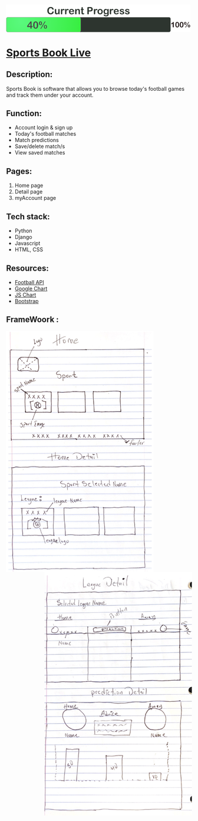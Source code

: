 <img   src="ui/progressHud.png" width="500" align="center">

# [Sports Book Live](https://sportanalyst.herokuapp.com/)

## Description:
Sports Book is software that allows you to browse today's football games and track them under your account.

## Function:
- Account login & sign up
- Today's football matches
- Match predictions
- Save/delete match/s
- View saved matches

## Pages:
  1. Home page
  2. Detail page
  3. myAccount page

## Tech stack:
  - Python
  - Django
  - Javascript
  - HTML, CSS

## Resources:
  - [Football API](https://api-football-v1.p.rapidapi.com)
  - [Google Chart](https://canvasjs.com/assets/script/jquery.canvasjs.min.js)
  - [JS Chart](https://www.gstatic.com/charts/loader.js)
  - [Bootstrap](https://getbootstrap.com/)


## FrameWoork :

<img   src="ui/1.jpeg"  width="400" align="left">
<img   src="ui/2.jpeg"  width="400" align="right">

